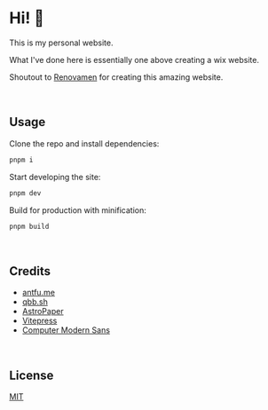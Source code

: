# Hi! 🤔

This is my personal website. 

What I've done here is essentially one above creating a wix website. 

Shoutout to [Renovamen](https://github.com/Renovamen) for creating this amazing website.


&nbsp;

## Usage

Clone the repo and install dependencies:

```bash
pnpm i
```

Start developing the site:

```bash
pnpm dev
```

Build for production with minification:

```bash
pnpm build
```


&nbsp;

## Credits

- [antfu.me]( https://antfu.me/)
- [qbb.sh](https://www.qbb.sh/)
- [AstroPaper](https://github.com/satnaing/astro-paper)
- [Vitepress](https://vitepress.vuejs.org/)
- [Computer Modern Sans](https://checkmyworking.com/cm-web-fonts/)


&nbsp;

## License

[MIT](LICENSE)
